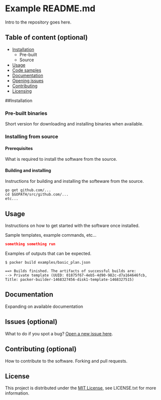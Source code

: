 # Example README.md

Intro to the repository goes here.

## Table of content (optional)
* [Installation](#installation)
	* Pre-built
	* Source
* [Usage](#usage)
* [Code samples](#code)
* [Documentation](#documentation)
* [Opening issues](#opening)
* [Contributing](#contributing)
* [Licensing](#Licensing)

##Installation


### Pre-built binaries

Short version for downloading and installing binaries when available.

### Installing from source

#### Prerequisites

What is required to install the software from the source.

#### Building and installing

Instructions for building and installing the softeware from the source.

```
go get github.com/...
cd $GOPATH/src/github.com/...
etc...
```

## Usage

Instructions on how to get started with the software once installed.

Sample templates, example commands, etc...

```json
something something run
```

Examples of outputs that can be expected.

```
$ packer build examples/basic_plan.json 

==> Builds finished. The artifacts of successful builds are:
--> Private template (UUID: 01875f67-4eb5-4d90-982c-d7a164646fcb, Title: packer-builder-1468327456-disk1-template-1468327515)
```

## Documentation

Expanding on available documentation

## Issues (optional)

What to do if you spot a bug? [Open a new issue here](https://github.com/Raiou/test/issues/new).

## Contributing (optional)

How to contribute to the software. Forking and pull requests.

## License

This project is distributed under the [MIT License](https://opensource.org/licenses/MIT), see LICENSE.txt for more information.
